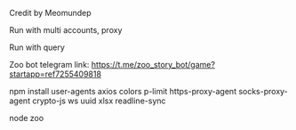 Credit by Meomundep

Run with multi accounts, proxy

Run with query

Zoo bot telegram link: https://t.me/zoo_story_bot/game?startapp=ref7255409818

npm install user-agents axios colors p-limit https-proxy-agent socks-proxy-agent crypto-js ws uuid xlsx readline-sync

node zoo
